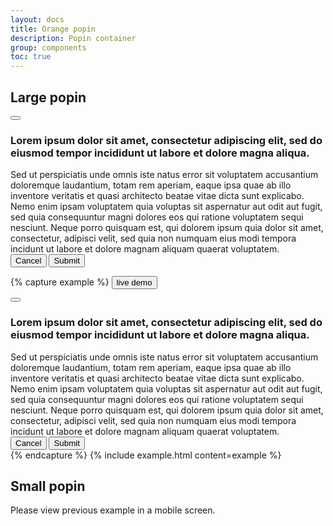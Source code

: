```yaml
---
layout: docs
title: Orange popin
description: Popin container
group: components
toc: true
---
```


## Large popin

<div class="modal fade" id="myModal1" tabindex="-1" role="dialog" aria-labelledby="myModalLabel1" aria-hidden="true">
    <div class="modal-dialog" role="document">
        <div class="modal-content">
            <div class="modal-header">
                <button type="button" class="btn" data-dismiss="modal" aria-label="close"><span class="close"></span></button>
            </div>
            <div class="modal-body">
                <div class="card">
                    <div class="card-icon">
                        <span class="svg-warning-circle"></span>
                    </div>
                    <div class="card-body">
                        <h3 id="myModalLabel1" class="card-title">Lorem ipsum dolor sit amet, consectetur adipiscing elit, sed do eiusmod tempor incididunt ut labore et dolore magna aliqua.</h3>
                        <div class="card-text">Sed ut perspiciatis unde omnis iste natus error sit voluptatem accusantium doloremque laudantium, totam rem aperiam, eaque ipsa quae ab illo inventore veritatis et quasi architecto beatae vitae dicta sunt explicabo. Nemo enim ipsam voluptatem quia voluptas sit aspernatur aut odit aut fugit, sed quia consequuntur magni dolores eos qui ratione voluptatem sequi nesciunt. Neque porro quisquam est, qui dolorem ipsum quia dolor sit amet, consectetur, adipisci velit, sed quia non numquam eius modi tempora incidunt ut labore et dolore magnam aliquam quaerat voluptatem.</div>
                    </div>
                </div>
            </div>
            <div class="modal-footer">
                <button type="button" class="btn btn-secondary" data-dismiss="modal">Cancel</button>
                <button type="button" class="btn btn-primary">Submit</button>
            </div>
        </div>
    </div>
</div>

{% capture example %}
<button type="button" class="btn btn-primary btn-lg" data-toggle="modal" data-target="#myModal2">
  live demo
</button>

<div class="modal fade" id="myModal2" tabindex="-1" role="dialog" aria-labelledby="myModalLabel2" aria-hidden="true">
    <div class="modal-dialog" role="document">
        <div class="modal-content">
            <div class="modal-header">
                <button type="button" class="btn" data-dismiss="modal" aria-label="close"><span class="close"></span></button>
            </div>
            <div class="modal-body">
                <div class="card">
                    <div class="card-icon">
                        <span class="svg-warning-circle"></span>
                    </div>
                    <div class="card-body">
                        <h3 id="myModalLabel2" class="card-title">Lorem ipsum dolor sit amet, consectetur adipiscing elit, sed do eiusmod tempor incididunt ut labore et dolore magna aliqua.</h3>
                        <div class="card-text">Sed ut perspiciatis unde omnis iste natus error sit voluptatem accusantium doloremque laudantium, totam rem aperiam, eaque ipsa quae ab illo inventore veritatis et quasi architecto beatae vitae dicta sunt explicabo. Nemo enim ipsam voluptatem quia voluptas sit aspernatur aut odit aut fugit, sed quia consequuntur magni dolores eos qui ratione voluptatem sequi nesciunt. Neque porro quisquam est, qui dolorem ipsum quia dolor sit amet, consectetur, adipisci velit, sed quia non numquam eius modi tempora incidunt ut labore et dolore magnam aliquam quaerat voluptatem.</div>
                    </div>
                </div>
            </div>
            <div class="modal-footer">
                <button type="button" class="btn btn-secondary" data-dismiss="modal">Cancel</button>
                <button type="button" class="btn btn-primary">Submit</button>
            </div>
        </div>
    </div>
</div>
{% endcapture %} {% include example.html content=example %}

## Small popin

Please view previous example in a mobile screen.
